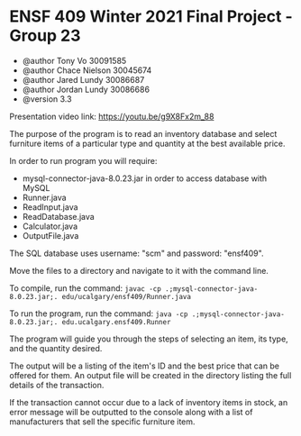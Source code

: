 # ENSF 409 Winter 2021 Final Project - Group 23
* @author         Tony Vo         30091585
* @author         Chace Nielson   30045674
* @author         Jared Lundy     30086687
* @author         Jordan Lundy    30086686
* @version        3.3

Presentation video link: https://youtu.be/g9X8Fx2m_88

The purpose of the program is to read an inventory database and select furniture items of a particular type and quantity at the best available price.

In order to run program you will require:
* mysql-connector-java-8.0.23.jar in order to access database with MySQL
* Runner.java
* ReadInput.java
* ReadDatabase.java
* Calculator.java
* OutputFile.java

The SQL database uses username: "scm" and password: "ensf409".

Move the files to a directory and navigate to it with the command line.

To compile, run the command:
`javac -cp .;mysql-connector-java-8.0.23.jar;. edu/ucalgary/ensf409/Runner.java`

To run the program, run the command:
`java -cp .;mysql-connector-java-8.0.23.jar;. edu.ucalgary.ensf409.Runner`

The program will guide you through the steps of selecting an item, its type, and the quantity desired.

The output will be a listing of the item's ID and the best price that can 
be offered for them. An output file will be created in the directory listing
the full details of the transaction.

If the transaction cannot occur due to a lack of inventory items in stock, an error message will be outputted to the console along with a list of manufacturers that sell the specific furniture item. 
